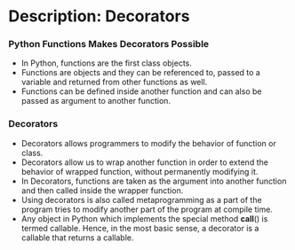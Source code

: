 # Description: Decorators

### Python Functions Makes Decorators Possible
* In Python, functions are the first class objects.
* Functions are objects and they can be referenced to, passed to a variable and returned from other functions as well.
* Functions can be defined inside another function and can also be passed as argument to another function.

### Decorators
* Decorators allows programmers to modify the behavior of function or class. 
* Decorators allow us to wrap another function in order to extend the behavior of wrapped function, without permanently 
  modifying it.
* In Decorators, functions are taken as the argument into another function and then called inside the wrapper function.
* Using decorators is also called metaprogramming as a part of the program tries to modify another part of the program 
  at compile time.
* Any object in Python which implements the special method __call__() is termed callable. Hence, in the most basic 
  sense, a decorator is a callable that returns a callable.
